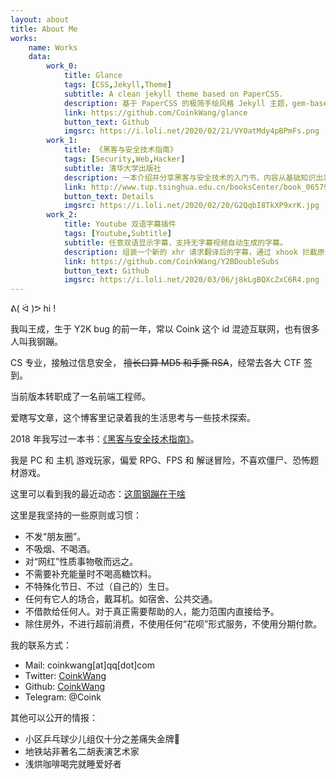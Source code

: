 ```yaml
---
layout: about
title: About Me
works: 
    name: Works
    data:
        work_0: 
            title: Glance
            tags: [CSS,Jekyll,Theme]
            subtitle: A clean jekyll theme based on PaperCSS.
            description: 基于 PaperCSS 的极简手绘风格 Jekyll 主题，gem-based 发布。
            link: https://github.com/CoinkWang/glance
            button_text: Github
            imgsrc: https://i.loli.net/2020/02/21/VYOatMdy4pBPmFs.png
        work_1: 
            title: 《黑客与安全技术指南》
            tags: [Security,Web,Hacker]
            subtitle: 清华大学出版社
            description: 一本介绍并分享黑客与安全技术的入门书，内容从基础知识出发，通过相关实例为读者剖析计算机安全领域的各种技巧。
            link: http://www.tup.tsinghua.edu.cn/booksCenter/book_06579101.html
            button_text: Details
            imgsrc: https://i.loli.net/2020/02/20/G2QqbI8TkXP9xrK.jpg
        work_2: 
            title: Youtube 双语字幕插件
            tags: [Youtube,Subtitle]
            subtitle: 任意双语显示字幕，支持无字幕视频自动生成的字幕。
            description: 组装一个新的 xhr 请求翻译后的字幕，通过 xhook 拦截原请求，将新请求（翻译文字）和原请求（源字幕）中的文字部分进行合并。
            link: https://github.com/CoinkWang/Y2BDoubleSubs
            button_text: Github
            imgsrc: https://i.loli.net/2020/03/06/j8kLgBQXcZxC6R4.png
---
```



 ᕕ( ᐛ )ᕗ hi !

我叫王成，生于 Y2K bug 的前一年，常以 Coink 这个 id 混迹互联网，也有很多人叫我钢蹦。

CS 专业，接触过信息安全， ~~擅长口算 MD5 和手撕 RSA~~，经常去各大 CTF 签到。

当前版本转职成了一名前端工程师。

爱瞎写文章，这个博客里记录着我的生活思考与一些技术探索。

2018 年我写过一本书：[《黑客与安全技术指南》](http://www.tup.tsinghua.edu.cn/booksCenter/book_06579101.html)。

我是 PC 和 主机 游戏玩家，偏爱 RPG、FPS 和 解谜冒险，不喜欢僵尸、恐怖题材游戏。


这里可以看到我的最近动态：[这周钢蹦在干啥](https://www.notion.so/coinkwang/7b651687bd1b488da85faad63d9dc005)


这里是我坚持的一些原则或习惯：

- 不发“朋友圈”。
- 不吸烟、不喝酒。
- 对“网红”性质事物敬而远之。
- 不需要补充能量时不喝高糖饮料。
- 不特殊化节日、不过（自己的）生日。
- 任何有它人的场合，戴耳机。如宿舍、公共交通。
- 不借款给任何人。对于真正需要帮助的人，能力范围内直接给予。
- 除住房外，不进行超前消费，不使用任何“花呗”形式服务，不使用分期付款。



我的联系方式：
- Mail: coinkwang[at]qq[dot]com
- Twitter: [CoinkWang](https://twitter.com/CoinkWang)
- Github: [CoinkWang](https://github.com/CoinkWang)
- Telegram: @Coink



其他可以公开的情报：
 - 小区乒乓球少儿组仅十分之差痛失金牌🏅
 - 地铁站非著名二胡表演艺术家
 - 浅烘咖啡喝完就睡爱好者

